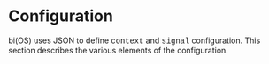 # Configuration

bi(OS) uses JSON to define <span style="font-family:Courier New;">context</span> and 
<span style="font-family:Courier New;">signal</span> configuration.  This section 
describes the various elements of the configuration.
